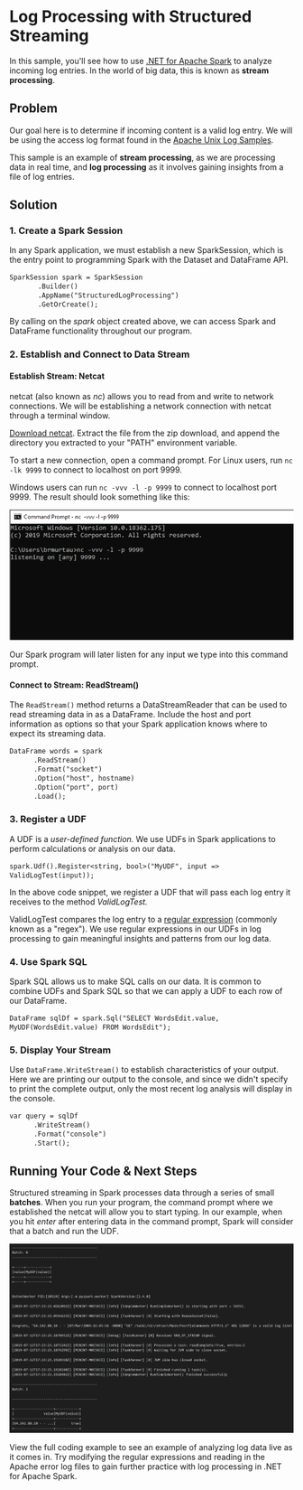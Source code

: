 # Log Processing with Structured Streaming 

In this sample, you'll see how to use [.NET for Apache Spark](https://dotnet.microsoft.com/apps/data/spark) 
to analyze incoming log entries. In the world of big data, this is known as **stream processing**.

## Problem

Our goal here is to determine if incoming content is a valid log entry. We will be using the access log format found in the
[Apache Unix Log Samples](http://www.monitorware.com/en/logsamples/apache.php). 

This sample is an example of **stream processing**, as we are processing data in real time, and **log processing** as it
involves gaining insights from a file of log entries.

## Solution

### 1. Create a Spark Session

In any Spark application, we must establish a new SparkSession, which is the entry point to programming Spark with the Dataset and 
DataFrame API.

```CSharp
SparkSession spark = SparkSession
       .Builder()
       .AppName("StructuredLogProcessing")
       .GetOrCreate();
```

By calling on the *spark* object created above, we can access Spark and DataFrame functionality throughout our program.

### 2. Establish and Connect to Data Stream

#### Establish Stream: Netcat

netcat (also known as *nc*) allows you to read from and write to network connections. We will be establishing a network
connection with netcat through a terminal window.

[Download netcat](https://sourceforge.net/projects/nc110/files/). Extract the file from the zip download, and append the 
directory you extracted to your "PATH" environment variable.

To start a new connection, open a command prompt. For Linux users, run ```nc -lk 9999``` to connect to localhost on port 9999.

Windows users can run ```nc -vvv -l -p 9999``` to connect to localhost port 9999. The result should look something like this:

![NetcatConnect](https://github.com/bamurtaugh/spark/blob/StreamingLog/examples/Microsoft.Spark.CSharp.Examples/Sql/Streaming/netconnect.PNG)

Our Spark program will later listen for any input we type into this command prompt.

#### Connect to Stream: ReadStream()

The ```ReadStream()``` method returns a DataStreamReader that can be used to read streaming data in as a DataFrame. Include the host and port information as options so that your Spark application knows where to expect its streaming data.

```CSharp
DataFrame words = spark
      .ReadStream()
      .Format("socket")
      .Option("host", hostname)
      .Option("port", port)
      .Load();
```

### 3. Register a UDF

A UDF is a *user-defined function.* We use UDFs in Spark applications to perform calculations or analysis on our data.

```CSharp
spark.Udf().Register<string, bool>("MyUDF", input => ValidLogTest(input));
```

In the above code snippet, we register a UDF that will pass each log entry it receives to the method *ValidLogTest.*

ValidLogTest compares the log entry to a [regular expression](https://docs.microsoft.com/en-us/dotnet/standard/base-types/regular-expression-language-quick-reference)
(commonly known as a "regex"). We use regular expressions in our UDFs in log processing to gain meaningful insights and patterns from our log data. 

### 4. Use Spark SQL

Spark SQL allows us to make SQL calls on our data. It is common to combine UDFs and Spark SQL so that we can apply a UDF to each 
row of our DataFrame.

```CSharp
DataFrame sqlDf = spark.Sql("SELECT WordsEdit.value, MyUDF(WordsEdit.value) FROM WordsEdit"); 
```

### 5. Display Your Stream

Use ```DataFrame.WriteStream()``` to establish characteristics of your output. Here we are printing our output to the console, and since we didn't specify to print the complete output, only the most recent log analysis will display in the console. 

```CSharp
var query = sqlDf
      .WriteStream()
      .Format("console")
      .Start();
```

## Running Your Code & Next Steps

Structured streaming in Spark processes data through a series of small **batches**. 
When you run your program, the command prompt where we established the netcat will allow you to start typing.
In our example, when you hit *enter* after entering data in the command prompt, Spark will consider that a batch and run the UDF. 

![StreamingOutput](https://github.com/bamurtaugh/spark/blob/StreamingLog/examples/Microsoft.Spark.CSharp.Examples/Sql/Streaming/streamingnc.PNG)

View the full coding example to see an example of analyzing log data live as it comes in. Try modifying the regular expressions and 
reading in the Apache error log files to gain further practice with log processing in .NET for Apache Spark.
